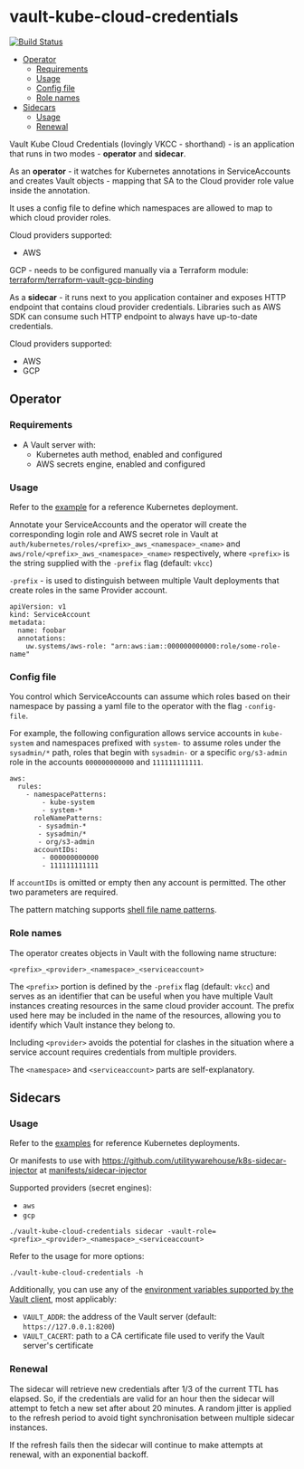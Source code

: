 # vault-kube-cloud-credentials

[![Build Status](https://drone.prod.merit.uw.systems/api/badges/utilitywarehouse/vault-kube-cloud-credentials/status.svg)](https://drone.prod.merit.uw.systems/utilitywarehouse/vault-kube-cloud-credentials)

<!-- vim-markdown-toc GFM -->

* [Operator](#operator)
	* [Requirements](#requirements)
	* [Usage](#usage)
	* [Config file](#config-file)
	* [Role names](#role-names)
* [Sidecars](#sidecars)
	* [Usage](#usage-1)
	* [Renewal](#renewal)

<!-- vim-markdown-toc -->

Vault Kube Cloud Credentials (lovingly VKCC - shorthand) - is an application
that runs in two modes - **operator** and **sidecar**.

As an **operator** - it watches for Kubernetes annotations in ServiceAccounts
and creates Vault objects - mapping that SA to the Cloud provider role value
inside the annotation.

It uses a config file to define which namespaces are allowed to map to which
cloud provider roles.

Cloud providers supported:
  - AWS

GCP - needs to be configured manually via a Terraform module:
[terraform/terraform-vault-gcp-binding](terraform/terraform-vault-gcp-binding)

As a **sidecar** - it runs next to you application container and exposes HTTP
endpoint that contains cloud provider credentials. Libraries such as AWS SDK
can consume such HTTP endpoint to always have up-to-date credentials.

Cloud providers supported:
  - AWS
  - GCP

## Operator

### Requirements

- A Vault server with:
  * Kubernetes auth method, enabled and configured
  * AWS secrets engine, enabled and configured

### Usage

Refer to the [example](manifests/operator/) for a reference Kubernetes
deployment.

Annotate your ServiceAccounts and the operator will create the corresponding
login role and AWS secret role in Vault at
`auth/kubernetes/roles/<prefix>_aws_<namespace>_<name>` and
`aws/role/<prefix>_aws_<namespace>_<name>` respectively, where `<prefix>` is the
string supplied with the `-prefix` flag (default: `vkcc`)

`-prefix` - is used to distinguish between multiple Vault deployments that
create roles in the same Provider account.

```
apiVersion: v1
kind: ServiceAccount
metadata:
  name: foobar
  annotations:
    uw.systems/aws-role: "arn:aws:iam::000000000000:role/some-role-name"
```

### Config file

You control which ServiceAccounts can assume which roles based on their
namespace by passing a yaml file to the operator with the flag `-config-file`.

For example, the following configuration allows service accounts in `kube-system`
and namespaces prefixed with `system-` to assume roles under the `sysadmin/*` path,
roles that begin with `sysadmin-` or a specific `org/s3-admin` role in the accounts
`000000000000` and `111111111111`.

```
aws:
  rules:
    - namespacePatterns:
        - kube-system
        - system-*
      roleNamePatterns:
       - sysadmin-*
       - sysadmin/*
       - org/s3-admin
      accountIDs:
        - 000000000000
        - 111111111111
```

If `accountIDs` is omitted or empty then any account is permitted. The other two
parameters are required.

The pattern matching supports [shell file name
patterns](https://golang.org/pkg/path/filepath/#Match).

### Role names

The operator creates objects in Vault with the following name structure:

```
<prefix>_<provider>_<namespace>_<serviceaccount>
```

The `<prefix>` portion is defined by the `-prefix` flag (default: `vkcc`) and
serves as an identifier that can be useful when you have multiple Vault instances
creating resources in the same cloud provider account. The prefix used here may be
included in the name of the resources, allowing you to identify which Vault instance
they belong to.

Including `<provider>` avoids the potential for clashes in the situation where a
service account requires credentials from multiple providers.

The `<namespace>` and `<serviceaccount>` parts are self-explanatory.

## Sidecars

### Usage

Refer to the [examples](manifests/examples/) for reference Kubernetes deployments.

Or manifests to use with
https://github.com/utilitywarehouse/k8s-sidecar-injector at
[manifests/sidecar-injector](manifests/sidecar-injector)

Supported providers (secret engines):

- `aws`
- `gcp`

```
./vault-kube-cloud-credentials sidecar -vault-role=<prefix>_<provider>_<namespace>_<serviceaccount>
```

Refer to the usage for more options:

```
./vault-kube-cloud-credentials -h
```

Additionally, you can use any of the [environment variables supported by the Vault
client](https://www.vaultproject.io/docs/commands/#environment-variables), most
applicably:

- `VAULT_ADDR`: the address of the Vault server (default: `https://127.0.0.1:8200`)
- `VAULT_CACERT`: path to a CA certificate file used to verify the Vault server's certificate

### Renewal

The sidecar will retrieve new credentials after 1/3 of the current TTL has
elapsed. So, if the credentials are valid for an hour then the sidecar will
attempt to fetch a new set after about 20 minutes. A random jitter is applied
to the refresh period to avoid tight synchronisation between multiple sidecar
instances.

If the refresh fails then the sidecar will continue to make attempts at renewal,
with an exponential backoff.
